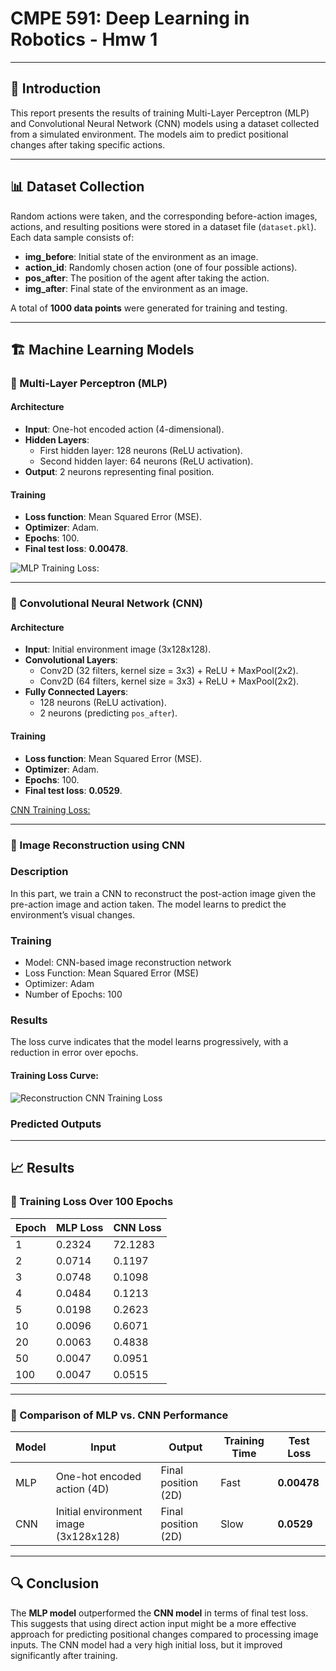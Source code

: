 # CMPE 591: Deep Learning in Robotics - Hmw 1

---

## 📌 Introduction

This report presents the results of training Multi-Layer Perceptron (MLP) and Convolutional Neural Network (CNN) models using a dataset collected from a simulated environment. The models aim to predict positional changes after taking specific actions.

---

## 📊 Dataset Collection

Random actions were taken, and the corresponding before-action images, actions, and resulting positions were stored in a dataset file (`dataset.pkl`). Each data sample consists of:

- **img_before**: Initial state of the environment as an image.
- **action_id**: Randomly chosen action (one of four possible actions).
- **pos_after**: The position of the agent after taking the action.
- **img_after**: Final state of the environment as an image.

A total of **1000 data points** were generated for training and testing.

---

## 🏗️ Machine Learning Models

### 🔹 Multi-Layer Perceptron (MLP)

#### **Architecture**
- **Input**: One-hot encoded action (4-dimensional).
- **Hidden Layers**:
  - First hidden layer: 128 neurons (ReLU activation).
  - Second hidden layer: 64 neurons (ReLU activation).
- **Output**: 2 neurons representing final position.

#### **Training**
- **Loss function**: Mean Squared Error (MSE).
- **Optimizer**: Adam.
- **Epochs**: 100.
- **Final test loss**: **0.00478**.

![MLP Training Loss:](https://github.com/user-attachments/assets/9e091eb5-a1fb-4d41-a6fe-fc5e2e4f3173)

---

### 🔹 Convolutional Neural Network (CNN)

#### **Architecture**
- **Input**: Initial environment image (3x128x128).
- **Convolutional Layers**:
  - Conv2D (32 filters, kernel size = 3x3) + ReLU + MaxPool(2x2).
  - Conv2D (64 filters, kernel size = 3x3) + ReLU + MaxPool(2x2).
- **Fully Connected Layers**:
  - 128 neurons (ReLU activation).
  - 2 neurons (predicting `pos_after`).

#### **Training**
- **Loss function**: Mean Squared Error (MSE).
- **Optimizer**: Adam.
- **Epochs**: 100.
- **Final test loss**: **0.0529**.

[CNN Training Loss:](https://github.com/user-attachments/assets/cf403e36-91a1-4c8a-b456-1e244f43c95a)

---
### 🔹  Image Reconstruction using CNN
### Description
In this part, we train a CNN to reconstruct the post-action image given the pre-action image and action taken. The model learns to predict the environment’s visual changes.

### **Training**
- Model: CNN-based image reconstruction network
- Loss Function: Mean Squared Error (MSE)
- Optimizer: Adam
- Number of Epochs: 100

### Results
The loss curve indicates that the model learns progressively, with a reduction in error over epochs.

#### Training Loss Curve:
![Reconstruction CNN Training Loss](https://github.com/user-attachments/assets/6a04a01d-5f98-43fc-98ba-fa4192dcd48a)

### Predicted Outputs


-----
## 📈 Results

### 🔹 Training Loss Over 100 Epochs

| Epoch | MLP Loss | CNN Loss |
|-------|---------|---------|
| 1  | 0.2324  | 72.1283 |
| 2  | 0.0714  | 0.1197 |
| 3  | 0.0748  | 0.1098 |
| 4  | 0.0484  | 0.1213 |
| 5  | 0.0198  | 0.2623 |
| 10 | 0.0096  | 0.6071 |
| 20 | 0.0063  | 0.4838 |
| 50 | 0.0047  | 0.0951 |
| 100 | 0.0047  | 0.0515 |

---

### 🔹 Comparison of MLP vs. CNN Performance

| Model | Input | Output | Training Time | Test Loss |
|-------|-------|--------|--------------|-----------|
| MLP  | One-hot encoded action (4D) | Final position (2D) | Fast | **0.00478** |
| CNN  | Initial environment image (3x128x128) | Final position (2D) | Slow | **0.0529** |

---

## 🔍 Conclusion

The **MLP model** outperformed the **CNN model** in terms of final test loss. This suggests that using direct action input might be a more effective approach for predicting positional changes compared to processing image inputs. The CNN model had a very high initial loss, but it improved significantly after training.
